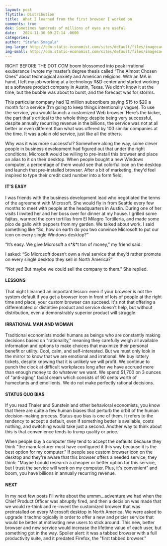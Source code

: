 ```yaml
---
layout: post
flytitle: Distribution
title:  What I learned from the first browser I worked on
comments: true
dek: Sometimes hundreds of millions of eyes are useful
date:   2024-11-30 09:27:14 -0600
categories:
author: "Stefan Smagula"
img-large: http://cdn.static-economist.com/sites/default/files/imagecache/full-width/images/print-edition/20170128_STP002_0.jpg
img-small: http://cdn.static-economist.com/sites/default/files/imagecache/200-width/images/print-edition/20170128_STP003_2.jpg
---
```


RIGHT BEFORE THE DOT COM boom blossomed into peak irrational exuberance I wrote my master’s degree thesis called “The Almost Chosen Ones” about technogical anxiety and American religions. With an MA in hand, I left my job working at a  technology R&D center and started working at a software product company in Austin, Texas. We didn't know it at the time, but the bubble was about to burst, and the forecast was for storms.

This particular company had 12 million subscribers paying $15 to $20 a month for a service (I’m going to keep things intentionally vague). To use the service, you would launch a customized Web browser. Here’s the kicker, the part that's critical to the whole thing: despite being very successful, despite annually recurring revenue in the billions, the service was not at all better or even different than what was offered by 100 similar companies at the time. It was a plain old service, just like all the others.

Why was it was more successful? Somewhere along the way, some clever people in business development had figured out that under the right conditions, Microsoft would be willing to pre-install this browser and place an alias to it on their desktop. When people bought a new Windows computer, a percentage of them would see that colorful icon on the desktop and launch that pre-installed browser. After a bit of marketing, they'd feel inspired to type their credit card number into a form field. 

#### IT'S EASY

I was friends with the business development lead who negotiated the terms of the agreement with Microsoft. She would fly in from Seattle every few months to meet with people at the headquarters in Austin. During one of her visits I invited her and her boss over for dinner at my house. I grilled some fajitas, warmed the corn tortillas from El Milagro Tortilleria, and made some pico de gallo with peppers from my garden. We talked about work. I said something like “So, how on earth do you two convince Microsoft to put our icon on every single Windows desktop?”

“It’s easy. We give Microsoft a s*&*t ton of money,” my friend said.

I asked: “So Microsoft doesn’t own a rival service that they’d rather promote on every single desktop they sell in North America?”

“Not yet! But maybe we could sell the company to them.” She replied.

#### LESSONS
That night I learned an important lesson: even if your browser is not the system default if you get a browser icon in front of lots of people at the right time and place, your custom browser can succeed. It's not that offering a differentiated or distintive product and service doesn't help, but without distribution, even a demonstrably superior product will struggle. 

#### IRRATIONAL MAN AND WOMAN
Traditional economists model humans as beings who are constantly making decisions based on "rationality," meaning they carefully weigh all available information and options to make choices that maximize their personal benefit or utility. Cool, calm, and self-interested. But we must only look in the mirror to know that we are emotional and irrational. We buy lottery tickets, despite knowing that it is unlikely we will profit. We continue to punch the clock at difficult workplaces long after we have accrued more than enough money to do whatever we want. We spend $1,700 on 3 ounces of "anti-aging" facial cream which consists of 90 cents worth of humectants and emollients. We do not make perfectly rational decisions. 

#### STATUS QUO BIAS
If you read Thaler and Sunstein and other behavioral economists, you know that there are quite a few human biases that perturb the orbit of the human decision-making process. Status quo bias is one of them. It refers to the tendency to accept a default, even if something better is available, costs nothing, and switching would take just a second. Another way to think about this is that convenience tends to trump quality or price. 

When people buy a computer they tend to accept the defaults because they think "the manufacturer must have configured it this way because it is the best option for my computer." If people see custom browser icon on the desktop and they're aware that this browser offers a needed service, they think: "Maybe I could research a cheaper or better option for this service, but I trust the service will work on my computer. Plus, it's convenient" and boom, you have billions in annually recurring revenue.

#### NEXT
In my next few posts I'll write about the ummm...adventure we had when the Chief Product Officer was abruptly fired, and then a decision was made that we would re-think and re-invent the customized browser that was preinstalled on every Microsoft desktop in North America. We were asked to upgrade it technologically in order to offer a new and pricier service that would be better at motivating new users to stick around. This new, better browser and new service would increase the lifetime value of each user, but something got in the way. Spoiler alert: it was a tabbed browser with a full productivity suite, and it predated Firefox, the "first tabbed browser."
